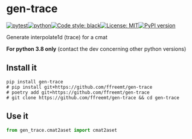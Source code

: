 # gen-trace
[![pytest](https://github.com/ffreemt/gen-trace/actions/workflows/routine-tests.yml/badge.svg)](https://github.com/ffreemt/gen-trace/actions)[![python](https://img.shields.io/static/v1?label=python+&message=3.8&color=blue)](https://www.python.org/downloads/)[![Code style: black](https://img.shields.io/badge/code%20style-black-000000.svg)](https://github.com/psf/black)[![License: MIT](https://img.shields.io/badge/License-MIT-yellow.svg)](https://opensource.org/licenses/MIT)[![PyPI version](https://badge.fury.io/py/gen-trace.svg)](https://badge.fury.io/py/gen-trace)

Generate interpolate1d (trace) for a cmat

**For python 3.8 only** (contact the dev concerning other python versions)

## Install it

```shell
pip install gen-trace
# pip install git+https://github.com/ffreemt/gen-trace
# poetry add git+https://github.com/ffreemt/gen-trace
# git clone https://github.com/ffreemt/gen-trace && cd gen-trace
```

## Use it
```python
from gen_trace.cmat2aset import cmat2aset

```
